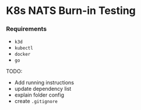 # K8s NATS Burn-in Testing 

### Requirements
- `k3d`
- `kubectl`
- `docker`
- `go`

TODO:
- Add running instructions
- update dependency list
- explain folder config
- create `.gitignore`

